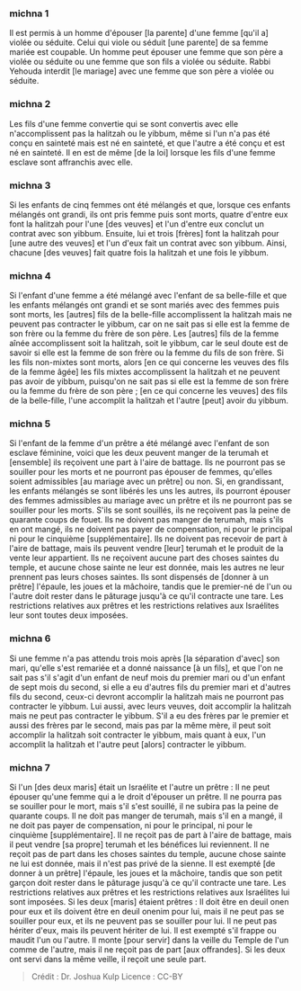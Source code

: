 
### michna 1
Il est permis à un homme d'épouser [la parente] d'une femme [qu'il a] violée ou séduite. Celui qui viole ou séduit [une parente] de sa femme mariée est coupable. Un homme peut épouser une femme que son père a violée ou séduite ou une femme que son fils a violée ou séduite. Rabbi Yehouda interdit [le mariage] avec une femme que son père a violée ou séduite.

### michna 2
Les fils d'une femme convertie qui se sont convertis avec elle n'accomplissent pas la halitzah ou le yibbum, même si l'un n'a pas été conçu en sainteté mais est né en sainteté, et que l'autre a été conçu et est né en sainteté. Il en est de même [de la loi] lorsque les fils d'une femme esclave sont affranchis avec elle.

### michna 3
Si les enfants de cinq femmes ont été mélangés et que, lorsque ces enfants mélangés ont grandi, ils ont pris femme puis sont morts, quatre d'entre eux font la halitzah pour l'une [des veuves] et l'un d'entre eux conclut un contrat avec son yibbum. Ensuite, lui et trois [frères] font la halitzah pour [une autre des veuves] et l'un d'eux fait un contrat avec son yibbum. Ainsi, chacune [des veuves] fait quatre fois la halitzah et une fois le yibbum.

### michna 4
Si l'enfant d'une femme a été mélangé avec l'enfant de sa belle-fille et que les enfants mélangés ont grandi et se sont mariés avec des femmes puis sont morts, les [autres] fils de la belle-fille accomplissent la halitzah mais ne peuvent pas contracter le yibbum, car on ne sait pas si elle est la femme de son frère ou la femme du frère de son père. Les [autres] fils de la femme aînée accomplissent soit la halitzah, soit le yibbum, car le seul doute est de savoir si elle est la femme de son frère ou la femme du fils de son frère. Si les fils non-mixtes sont morts, alors [en ce qui concerne les veuves des fils de la femme âgée] les fils mixtes accomplissent la halitzah et ne peuvent pas avoir de yibbum, puisqu'on ne sait pas si elle est la femme de son frère ou la femme du frère de son père ; [en ce qui concerne les veuves] des fils de la belle-fille, l'une accomplit la halitzah et l'autre [peut] avoir du yibbum.

### michna 5
Si l'enfant de la femme d'un prêtre a été mélangé avec l'enfant de son esclave féminine, voici que les deux peuvent manger de la terumah et [ensemble] ils reçoivent une part à l'aire de battage. Ils ne pourront pas se souiller pour les morts et ne pourront pas épouser de femmes, qu'elles soient admissibles [au mariage avec un prêtre] ou non. Si, en grandissant, les enfants mélangés se sont libérés les uns les autres, ils pourront épouser des femmes admissibles au mariage avec un prêtre et ils ne pourront pas se souiller pour les morts.  S'ils se sont souillés, ils ne reçoivent pas la peine de quarante coups de fouet. Ils ne doivent pas manger de terumah, mais s'ils en ont mangé, ils ne doivent pas payer de compensation, ni pour le principal ni pour le cinquième [supplémentaire].  Ils ne doivent pas recevoir de part à l'aire de battage, mais ils peuvent vendre [leur] terumah et le produit de la vente leur appartient.  Ils ne reçoivent aucune part des choses saintes du temple, et aucune chose sainte ne leur est donnée, mais les autres ne leur prennent pas leurs choses saintes.   Ils sont dispensés de [donner à un prêtre] l'épaule, les joues et la mâchoire, tandis que le premier-né de l'un ou l'autre doit rester dans le pâturage jusqu'à ce qu'il contracte une tare. Les restrictions relatives aux prêtres et les restrictions relatives aux Israélites leur sont toutes deux imposées.

### michna 6
Si une femme n'a pas attendu trois mois après [la séparation d'avec] son mari, qu'elle s'est remariée et a donné naissance [à un fils], et que l'on ne sait pas s'il s'agit d'un enfant de neuf mois du premier mari ou d'un enfant de sept mois du second, si elle a eu d'autres fils du premier mari et d'autres fils du second, ceux-ci devront accomplir la halitzah mais ne pourront pas contracter le yibbum. Lui aussi, avec leurs veuves, doit accomplir la halitzah mais ne peut pas contracter le yibbum. S'il a eu des frères par le premier et aussi des frères par le second, mais pas par la même mère, il peut soit accomplir la halitzah soit contracter le yibbum, mais quant à eux, l'un accomplit la halitzah et l'autre peut [alors] contracter le yibbum.

### michna 7
Si l'un [des deux maris] était un Israélite et l'autre un prêtre : Il ne peut épouser qu'une femme qui a le droit d'épouser un prêtre. Il ne pourra pas se souiller pour le mort, mais s'il s'est souillé, il ne subira pas la peine de quarante coups. Il ne doit pas manger de terumah, mais s'il en a mangé, il ne doit pas payer de compensation, ni pour le principal, ni pour le cinquième [supplémentaire]. Il ne reçoit pas de part à l'aire de battage, mais il peut vendre [sa propre] terumah et les bénéfices lui reviennent. Il ne reçoit pas de part dans les choses saintes du temple, aucune chose sainte ne lui est donnée, mais il n'est pas privé de la sienne. Il est exempté [de donner à un prêtre] l'épaule, les joues et la mâchoire, tandis que son petit garçon doit rester dans le pâturage jusqu'à ce qu'il contracte une tare. Les restrictions relatives aux prêtres et les restrictions relatives aux Israélites lui sont imposées. Si les deux [maris] étaient prêtres : Il doit être en deuil onen pour eux et ils doivent être en deuil onenim pour lui, mais il ne peut pas se souiller pour eux, et ils ne peuvent pas se souiller pour lui. Il ne peut pas hériter d'eux, mais ils peuvent hériter de lui. Il est exempté s'il frappe ou maudit l'un ou l'autre. Il monte [pour servir] dans la veille du Temple de l'un comme de l'autre, mais il ne reçoit pas de part [aux offrandes]. Si les deux ont servi dans la même veille, il reçoit une seule part.

>Crédit : Dr. Joshua Kulp
>Licence : CC-BY